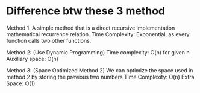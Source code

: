 # Difference btw these 3 method 
Method 1: A simple method that is a direct recursive implementation mathematical recurrence relation.
Time Complexity: Exponential, as every function calls two other functions.

Method 2: (Use Dynamic Programming)
Time complexity: O(n) for given n
Auxiliary space: O(n)

Method 3: (Space Optimized Method 2)
We can optimize the space used in method 2 by storing the previous two numbers
Time Complexity: O(n) 
Extra Space: O(1)
